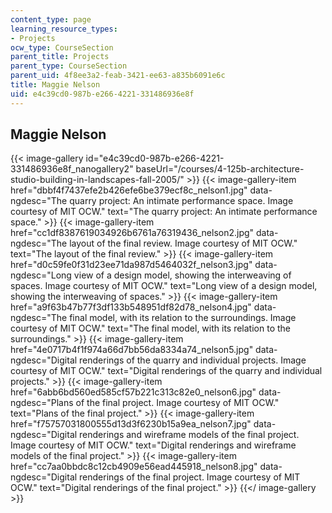 ```yaml
---
content_type: page
learning_resource_types:
- Projects
ocw_type: CourseSection
parent_title: Projects
parent_type: CourseSection
parent_uid: 4f8ee3a2-feab-3421-ee63-a835b6091e6c
title: Maggie Nelson
uid: e4c39cd0-987b-e266-4221-331486936e8f
---
```


Maggie Nelson
-------------
{{< image-gallery id="e4c39cd0-987b-e266-4221-331486936e8f_nanogallery2" baseUrl="/courses/4-125b-architecture-studio-building-in-landscapes-fall-2005/" >}}
{{< image-gallery-item href="dbbf4f7437efe2b426efe6be379ecf8c_nelson1.jpg" data-ngdesc="The quarry project: An intimate performance space. Image courtesy of MIT OCW." text="The quarry project: An intimate performance space." >}}
{{< image-gallery-item href="cc1df8387619034926b6761a76319436_nelson2.jpg" data-ngdesc="The layout of the final review. Image courtesy of MIT OCW." text="The layout of the final review." >}}
{{< image-gallery-item href="d0c59fe0f31d23ee71da987d5464032f_nelson3.jpg" data-ngdesc="Long view of a design model, showing the interweaving of spaces. Image courtesy of MIT OCW." text="Long view of a design model, showing the interweaving of spaces." >}}
{{< image-gallery-item href="a9f63b47b77f3df133b548951df82d78_nelson4.jpg" data-ngdesc="The final model, with its relation to the surroundings. Image courtesy of MIT OCW." text="The final model, with its relation to the surroundings." >}}
{{< image-gallery-item href="4e0717b4f1f974a66d7bb56da8334a74_nelson5.jpg" data-ngdesc="Digital renderings of the quarry and individual projects. Image courtesy of MIT OCW." text="Digital renderings of the quarry and individual projects." >}}
{{< image-gallery-item href="6abb6bd560ed585cf57b221c313c82e0_nelson6.jpg" data-ngdesc="Plans of the final project. Image courtesy of MIT OCW." text="Plans of the final project." >}}
{{< image-gallery-item href="f75757031800555d13d3f6230b15a9ea_nelson7.jpg" data-ngdesc="Digital renderings and wireframe models of the final project. Image courtesy of MIT OCW." text="Digital renderings and wireframe models of the final project." >}}
{{< image-gallery-item href="cc7aa0bbdc8c12cb4909e56ead445918_nelson8.jpg" data-ngdesc="Digital renderings of the final project. Image courtesy of MIT OCW." text="Digital renderings of the final project." >}}
{{</ image-gallery >}}